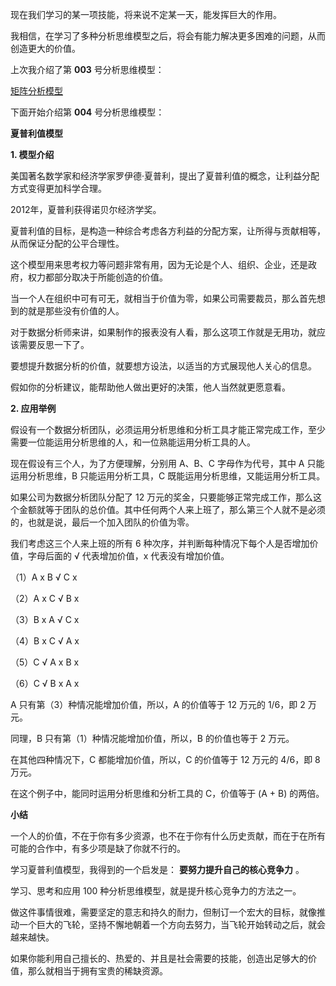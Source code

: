 现在我们学习的某一项技能，将来说不定某一天，能发挥巨大的作用。

我相信，在学习了多种分析思维模型之后，将会有能力解决更多困难的问题，从而创造更大的价值。

上次我介绍了第 **003** 号分析思维模型：

[ 矩阵分析模型
](https://mp.weixin.qq.com/s?__biz=MzA4ODE2OTIxMw==&mid=2653477299&idx=1&sn=cdb2c2f2f7ac510f8de918f7dfca7b8c&scene=21#wechat_redirect
"矩阵分析模型")

下面开始介绍第 **004** 号分析思维模型：

**夏普利值模型**

**1\. 模型介绍**

美国著名数学家和经济学家罗伊德·夏普利，提出了夏普利值的概念，让利益分配方式变得更加科学合理。

2012年，夏普利获得诺贝尔经济学奖。

夏普利值的目标，是构造一种综合考虑各方利益的分配方案，让所得与贡献相等，从而保证分配的公平合理性。

这个模型用来思考权力等问题非常有用，因为无论是个人、组织、企业，还是政府，权力都部分取决于所能创造的价值。

当一个人在组织中可有可无，就相当于价值为零，如果公司需要裁员，那么首先想到的就是那些没有价值的人。

对于数据分析师来讲，如果制作的报表没有人看，那么这项工作就是无用功，就应该需要反思一下了。

要想提升数据分析的价值，就要想方设法，以适当的方式展现他人关心的信息。

假如你的分析建议，能帮助他人做出更好的决策，他人当然就更愿意看。

**2\. 应用举例**

假设有一个数据分析团队，必须运用分析思维和分析工具才能正常完成工作，至少需要一位能运用分析思维的人，和一位熟能运用分析工具的人。

现在假设有三个人，为了方便理解，分别用 A、B、C 字母作为代号，其中 A 只能运用分析思维，B 只能运用分析工具，C 既能运用分析思维，又能运用分析工具。

如果公司为数据分析团队分配了 12
万元的奖金，只要能够正常完成工作，那么这个金额就等于团队的总价值。其中任何两个人来上班了，那么第三个人就不是必须的，也就是说，最后一个加入团队的价值为零。

我们考虑这三个人来上班的所有 6 种次序，并判断每种情况下每个人是否增加价值，字母后面的 √ 代表增加价值，x 代表没有增加价值。

（1）A x B √ C x

（2）A x C √ B x

（3）B x A √ C x

（4）B x C √ A x

（5）C √ A x B x

（6）C √ B x A x

A 只有第（3）种情况能增加价值，所以，A 的价值等于 12 万元的 1/6，即 2 万元。

同理，B 只有第（1）种情况能增加价值，所以，B 的价值也等于 2 万元。

在其他四种情况下，C 都能增加价值，所以，C 的价值等于 12 万元的 4/6，即 8 万元。

在这个例子中，能同时运用分析思维和分析工具的 C，价值等于 (A + B) 的两倍。

**小结**

一个人的价值，不在于你有多少资源，也不在于你有什么历史贡献，而在于在所有可能的合作中，有多少项是缺了你就不行的。

学习夏普利值模型，我得到的一个启发是： **要努力提升自己的核心竞争力** 。

学习、思考和应用 100 种分析思维模型，就是提升核心竞争力的方法之一。

做这件事情很难，需要坚定的意志和持久的耐力，但制订一个宏大的目标，就像推动一个巨大的飞轮，坚持不懈地朝着一个方向去努力，当飞轮开始转动之后，就会越来越快。

如果你能利用自己擅长的、热爱的、并且是社会需要的技能，创造出足够大的价值，那么就相当于拥有宝贵的稀缺资源。